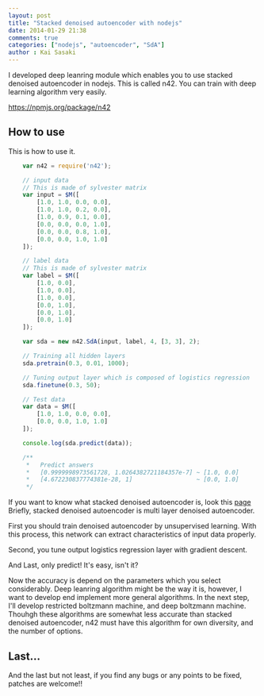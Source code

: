 ```yaml
---
layout: post
title: "Stacked denoised autoencoder with nodejs"
date: 2014-01-29 21:38
comments: true
categories: ["nodejs", "autoencoder", "SdA"]
author : Kai Sasaki
---
```


I developed deep leanring module which enables you to use stacked denoised autoencoder in nodejs.
This is called n42. You can train with deep learning algorithm very easily.

https://npmjs.org/package/n42

## How to use

This is how to use it.

```js
    var n42 = require('n42');

    // input data
    // This is made of sylvester matrix
    var input = $M([
        [1.0, 1.0, 0.0, 0.0],
        [1.0, 1.0, 0.2, 0.0],
        [1.0, 0.9, 0.1, 0.0],
        [0.0, 0.0, 0.0, 1.0],
        [0.0, 0.0, 0.8, 1.0],
        [0.0, 0.0, 1.0, 1.0]
    ]);

    // label data
    // This is made of sylvester matrix
    var label = $M([
        [1.0, 0.0],
        [1.0, 0.0],
        [1.0, 0.0],
        [0.0, 1.0],
        [0.0, 1.0],
        [0.0, 1.0]
    ]);

    var sda = new n42.SdA(input, label, 4, [3, 3], 2);

    // Training all hidden layers
    sda.pretrain(0.3, 0.01, 1000);

    // Tuning output layer which is composed of logistics regression
    sda.finetune(0.3, 50);

    // Test data
    var data = $M([
        [1.0, 1.0, 0.0, 0.0],
        [0.0, 0.0, 1.0, 1.0]
    ]);

    console.log(sda.predict(data));

    /**
     *   Predict answers
     *   [0.9999998973561728, 1.0264382721184357e-7] ~ [1.0, 0.0]
     *   [4.672230837774381e-28, 1]                  ~ [0.0, 1.0]  
     */
```

If you want to know what stacked denoised autoencoder is, look this [page](http://deeplearning.net/tutorial/SdA.html)
Briefly, stacked denoised autoencoder is multi layer denoised autoencoder. 

First you should train denoised autoencoder by 
unsupervised learning. With this process, this network can extract characteristics of input data properly.

Second, you tune output logistics regression layer with gradient descent. 

And Last, only predict! It's easy, isn't it? 

Now the accuracy is depend on the parameters which you select considerably. Deep leanring algorithm might be the way it is, 
however, I want to develop end implement more general algorithms. In the next step, I'll develop restricted boltzmann machine, and
deep boltzmann machine. Thouhgh these algorithms are somewhat less accurate than stacked denoised autoencoder, n42 must have this algorithm
for own diversity, and the number of options.


## Last...

And the last but not least, if you find any bugs or any points to be fixed, patches are welcome!!
